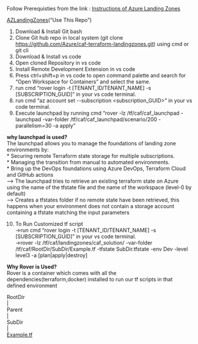 <p class="has-line-data" data-line-start="0" data-line-end="1">Follow Prerequisties from the link : <a href="https://github.com/Azure/caf-terraform-landingzones/blob/master/documentation/getting_started/getting_started.md">Instructions of Azure Landing Zones</a></p>
<p class="has-line-data" data-line-start="2" data-line-end="3"><a href="https://github.com/Azure/caf-terraform-landingzones.git">AZLandingZones</a>(“Use This Repo”)</p>
<ol>
<li class="has-line-data" data-line-start="4" data-line-end="5">Download &amp; Install Git bash</li>
<li class="has-line-data" data-line-start="5" data-line-end="6">Clone Git hub repo in local system (git clone <a href="https://github.com/Azure/caf-terraform-landingzones.git">https://github.com/Azure/caf-terraform-landingzones.git</a>) using cmd or git cli</li>
<li class="has-line-data" data-line-start="6" data-line-end="7">Download &amp; Install vs code</li>
<li class="has-line-data" data-line-start="7" data-line-end="8">Open cloned Repository in vs code</li>
<li class="has-line-data" data-line-start="8" data-line-end="9">Install Remote Development Extension in vs code</li>
<li class="has-line-data" data-line-start="9" data-line-end="10">Press ctrl+shift+p in vs code to open command palette and search for “Open Workspace for Containers” and select the same.</li>
<li class="has-line-data" data-line-start="10" data-line-end="11">run cmd “rover login -t [TENANT_ID/TENANT_NAME] -s [SUBSCRIPTION_GUID]” in your vs code terminal.</li>
<li class="has-line-data" data-line-start="11" data-line-end="12">run cmd “az account set --subscription &lt;subscription_GUID&gt;” in your vs code terminal.</li>
<li class="has-line-data" data-line-start="12" data-line-end="14">Execute launchpad by running cmd “rover -lz /tf/caf/caf_launchpad -launchpad -var-folder /tf/caf/caf_launchpad/scenario/200 -parallelism=30 -a apply”</li>
</ol>
<p class="has-line-data" data-line-start="14" data-line-end="21"><strong>why launchpad is used?</strong><br>
The launchpad allows you to manage the foundations of landing zone environments by:<br>
* Securing remote Terraform state storage for multiple subscriptions.<br>
* Managing the transition from manual to automated environments.<br>
* Bring up the DevOps foundations using Azure DevOps, Terraform Cloud and GitHub actions<br>
–&gt; The launchpad tries to retrieve an existing terraform state on Azure using the name of the tfstate file and the name of the workspace (level-0 by default)<br>
–&gt; Creates a tfstates folder if no remote state have been retrieved, this happens when your environment does not contain a storage account containing a tfstate matching the input parameters</p>
<ol start="10">
<li class="has-line-data" data-line-start="22" data-line-end="26">To Run Customized tf script<br>
-&gt;run cmd “rover login -t [TENANT_ID/TENANT_NAME] -s [SUBSCRIPTION_GUID]” in your vs code terminal.<br>
-&gt;rover -lz /tf/caf/landingzones/caf_solution/ -var-folder /tf/caf/RootDir/SubDir/Example.tf -tfstate SubDir.tfstate -env Dev -level level3 -a [plan|apply|destroy]</li>
</ol>
<p class="has-line-data" data-line-start="26" data-line-end="28"><strong>Why Rover is Used?</strong><br>
Rover is a container which comes with all the dependencies(terraform,docker) installed to run our tf scripts in that defined environment</p>
<p class="has-line-data" data-line-start="30" data-line-end="37">RootDir<br>
|<br>
Parent<br>
|<br>
SubDir<br>
|<br>
<a href="http://Example.tf">Example.tf</a></p>